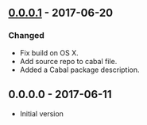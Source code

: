 ## [0.0.0.1] - 2017-06-20

### Changed

- Fix build on OS X.
- Add source repo to cabal file.
- Added a Cabal package description.

## 0.0.0.0 - 2017-06-11

- Initial version


[0.0.0.1]: https://github.com/LumiGuide/haskell-opencv/compare/opencv-extra-0.0.0.0...opencv-extra-0.0.0.1
